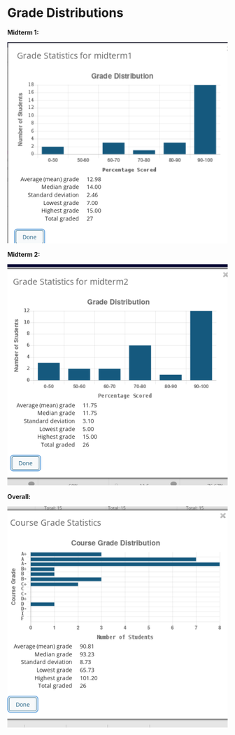 # Grade Distributions

**Midterm 1:**

<img src=midterm1_grades.png />

**Midterm 2:**

<img src=midterm2_grades.png />

**Overall:**

<img src=overall_grades_after_midterm2.png />

